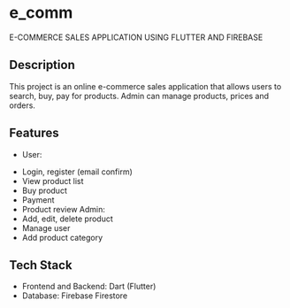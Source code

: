 # e_comm

E-COMMERCE SALES APPLICATION USING FLUTTER AND FIREBASE

## Description
This project is an online e-commerce sales application that allows users to search, buy, pay for products. Admin can manage products, prices and orders.
## Features
- User:
+ Login, register (email confirm)
+ View product list
+ Buy product
+ Payment
+ Product review
Admin:
+ Add, edit, delete product
+ Manage user
+ Add product category
## Tech Stack
- Frontend and Backend: Dart (Flutter)
- Database: Firebase Firestore
